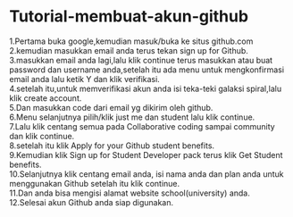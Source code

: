 # Tutorial-membuat-akun-github
1.Pertama buka google,kemudian masuk/buka ke situs github.com\
2.kemudian masukkan email anda terus tekan sign up for Github.\
3.masukkan email anda lagi,lalu klik continue terus masukkan atau buat password dan username anda,setelah itu ada menu untuk mengkonfirmasi email anda lalu ketik Y dan klik verifikasi.\
4.setelah itu,untuk memverifikasi akun anda isi teka-teki galaksi spiral,lalu klik create account. \
5.Dan masukkan code dari email yg dikirim oleh github. \
6.Menu selanjutnya pilih/klik just me dan student lalu klik continue. \
7.Lalu klik centang semua pada Collaborative coding sampai community dan klik continue. \
8.setelah itu klik Apply for your Github student benefits. \
9.Kemudian klik Sign up for Student Developer pack terus klik Get Student benefits. \
10.Selanjutnya klik centang email anda, isi nama anda dan plan anda untuk menggunakan Github setelah itu klik continue. \
11.Dan anda bisa mengisi alamat website school(university) anda. \
12.Selesai akun Github anda siap digunakan. 

